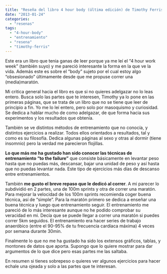```yaml
---
title: "Reseña del libro 4 hour body (última edición) de Timothy Ferris"
date: "2013-01-24"
categories: 
  - "resenas"
tags: 
  - "4-hour-body"
  - "entrenamiento"
  - "resena"
  - "timothy-ferris"
---
```


Este era un libro que tenia ganas de leer porque ya me leí el “4 hour work week” (también suyo) y me pareció interesante la forma en la que ve la vida. Además este es sobre el “body” sujeto por el cual estoy algo “obsesionado” últimamente desde que me propuse correr una (media)maratón.

Mi critica general hacia el libro es que si no quieres adelgazar no lo leas entero. Busca solo las partes que te interesen, Timothy ya lo pone en las primeras páginas, que se trata de un libro que no se tiene que leer de principio a fin. Yo me lo leí entero, pero solo por masoquismo y curiosidad. Se dedica a hablar mucho de como adelgazar, de que forma hacia sus experimentos y los resultados que obtenía.

También se ve distintos métodos de entrenamiento que no conocía, y distintos ejercicios a realizar. Todos ellos orientados a resultados, tal y como es su filosofía. Dedica algunas páginas al sexo y otras al dormir (tiene insomnio) pero la verdad me parecieron flojillas.

**Lo que más me ha gustado han sido conocer las técnicas de entrenamiento “to the failure”** que consiste básicamente en levantar peso hasta que no puedas más, descansar, bajar una unidad de peso y así hasta que no puedas levantar nada. Este tipo de ejercicios más días de descanso entre entrenamientos.

También **me gusto el breve repaso que le dedicó al correr**. A mi parecer lo subdividió en 2 partes, una de 100m sprints y otra de correr una maratón. Para mejorar la velocidad de los 100m sprints recomienda coger buena técnica, así de “simple”. Para la maratón primero se dedica a enseñar una buena técnica y luego que entrenamiento seguir. El entrenamiento me pareció de lo más interesante aunque no he podido comprobar su veracidad en mi. Decía que se puede llegar a correr una maratón si puedes correr 5km seguidos. El entrenamiento era hacer series de trabajo anaeróbico (entre el 90-95% de tu frecuencia cardíaca máxima) 4 veces por semana durante 30min.

Finalmente lo que no me ha gustado ha sido los extensos gráficos, tablas, y montones de datos que aporta. Supongo que lo quiere mostrar para dar argumentos de lo que dice pero esas partes me las saltaba.

En resumen si tienes sobrepeso o quieres ver algunos ejercicios para hacer echale una ojeada y solo a las partes que te interesan.
